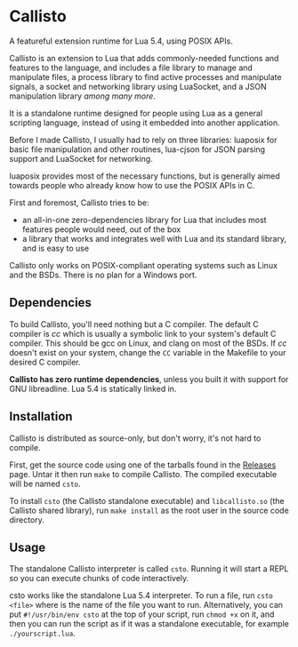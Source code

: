 # Callisto

A featureful extension runtime for Lua 5.4, using POSIX APIs.

Callisto is an extension to Lua that adds commonly-needed functions
and features to the language, and includes a file library to manage
and manipulate files, a process library to find active processes and
manipulate signals, a socket and networking library using LuaSocket,
and a JSON manipulation library *among many more*.

It is a standalone runtime designed for people using Lua as a
general scripting language, instead of using it embedded into
another application.

Before I made Callisto, I usually had to rely on three libraries:
luaposix for basic file manipulation and other routines, lua-cjson
for JSON parsing support and LuaSocket for networking.

luaposix provides most of the necessary functions, but is
generally aimed towards people who already know how to use
the POSIX APIs in C.

First and foremost, Callisto tries to be:
 - an all-in-one zero-dependencies library for Lua that includes
   most features people would need, out of the box
 - a library that works and integrates well with Lua and its
   standard library, and is easy to use

Callisto only works on POSIX-compliant operating systems such as
Linux and the BSDs. There is no plan for a Windows port.

## Dependencies

To build Callisto, you'll need nothing but a C compiler.
The default C compiler is *cc* which is usually a symbolic link
to your system's default C compiler. This should be gcc on Linux,
and clang on most of the BSDs. If *cc* doesn't exist on your system,
change the `CC` variable in the Makefile to your desired C compiler.

**Callisto has zero runtime dependencies**, unless you built it with
support for GNU libreadline. Lua 5.4 is statically linked in.

## Installation

Callisto is distributed as source-only, but don't worry, it's
not hard to compile.

First, get the source code using one of the tarballs found in
the [Releases](https://github.com/jtbx/callisto/releases) page.
Untar it then run `make` to compile Callisto. The compiled
executable will be named `csto`.

To install `csto` (the Callisto standalone executable) and
`libcallisto.so` (the Callisto shared library), run `make install`
as the root user in the source code directory.

## Usage

The standalone Callisto interpreter is called `csto`. Running it
will start a REPL so you can execute chunks of code interactively.

csto works like the standalone Lua 5.4 interpreter. To run a file,
run `csto <file>` where *<file>* is the name of the file you want
to run. Alternatively, you can put `#!/usr/bin/env csto` at the top
of your script, run `chmod +x` on it, and then you can run the script
as if it was a standalone executable, for example `./yourscript.lua`.
